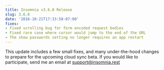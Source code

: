 ```yaml
---
title: Insomnia v3.6.0 Release
slug: 3.6.0
date: '2016-10-21T17:33:58-07:00'
fixes:
- Fixed scrolling bug for form encoded request bodies
- Fixed rare case where cursor would jump to the end of the URL
- The show passwords setting no longer requires an app restart
---
```


This update includes a few small fixes, and many under-the-hood changes to 
prepare for the upcoming cloud sync beta. If you would like to participate, send 
me an email at support@insomnia.rest

